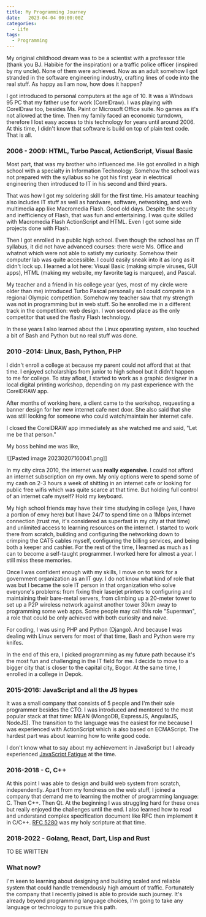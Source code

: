 ```yaml
---
title: My Programming Journey
date:   2023-04-04 00:00:00Z
categories:
  - Life
tags:
  - Programming
---
```



My original childhood dream was to be a scientist with a professor title (thank you BJ. Habibie for the inspiration) or a traffic police officer (inspired by my uncle). None of them were achieved. Now as an adult somehow I got stranded in the software engineering industry, crafting lines of code into the real stuff. As happy as I am now, how does it happen?

I got introduced to personal computers at the age of 10. It was a Windows 95 PC that my father use for work (CorelDraw). I was playing with CorelDraw too, besides Ms. Paint or Microsoft Office suite. No games as it's not allowed at the time. Then my family faced an economic turndown, therefore I lost easy access to this technology for years until around 2006. At this time, I didn't know that software is build on top of plain text code. That is all.

### 2006 - 2009: HTML, Turbo Pascal, ActionScript, Visual Basic

Most part, that was my brother who influenced me. He got enrolled in a high school with a specialty in Information Technology. Somehow the school was not prepared with the syllabus so he got his first year in electrical engineering then introduced to IT in his second and third years.

That was how I got my soldering skill for the first time. His amateur teaching also includes IT stuff as well as hardware, software, networking, and web multimedia app like Macromedia Flash. Good old days. Despite the security and inefficiency of Flash, that was fun and entertaining. I was quite skilled with Macromedia Flash ActionScript and HTML. Even I got some side projects done with Flash.

Then I got enrolled in a public high school. Even though the school has an IT syllabus, it did not have advanced courses: there were Ms. Office and whatnot which were not able to satisfy my curiosity. Somehow their computer lab was quite accessible. I could easily sneak into it as long as it didn't lock up. I learned a lot here: Visual Basic (making simple viruses, GUI apps), HTML (making my website, my favorite tag is marquee), and Pascal.

My teacher and a friend in his college year (yes, most of my circle were older than me) introduced Turbo Pascal personally so I could compete in a regional Olympic competition. Somehow my teacher saw that my strength was not in programming but in web stuff. So he enrolled me in a different track in the competition: web design. I won second place as the only competitor that used the flashy Flash technology.

In these years I also learned about the Linux operating system, also touched a bit of Bash and Python but no real stuff was done.

### 2010 -2014: Linux, Bash, Python, PHP

I didn't enroll a college at because my parent could not afford that at that time. I enjoyed scholarships from junior to high school but it didn't happen to me for college. To stay afloat, I started to work as a graphic designer in a local digital printing workshop, depending on my past experience with the CorelDRAW app.

After months of working here, a client came to the workshop, requesting a banner design for her new internet cafe next door. She also said that she was still looking for someone who could watch/maintain her internet cafe.

I closed the CorelDRAW app immediately as she watched me and said, "Let me be that person."

My boss behind me was like,

![[Pasted image 20230207160041.png]]

In my city circa 2010, the internet was **really** **expensive**. I could not afford an internet subscription on my own. My only options were to spend some of my cash on 2-3 hours a week of shitting in an internet cafe or looking for public free wifis which was quite scarce at that time. But holding full control of an internet cafe myself? Hold my keyboard.

My high school friends may have their time studying in college (yes, I have a portion of envy here) but I have 24/7 to spend time on a 1Mbps internet connection (trust me, it's considered as superfast in my city at that time) and unlimited access to learning resources on the internet. I started to work there from scratch, building and configuring the networking down to crimping the CAT5 cables myself, configuring the billing services, and being both a keeper and cashier. For the rest of the time, I learned as much as I can to become a self-taught programmer. I worked here for almost a year. I still miss these memories.

Once I was confident enough with my skills, I move on to work for a government organization as an IT guy. I do not know what kind of role that was but I became the sole IT person in that organization who solve everyone's problems: from fixing their laserjet printers to configuring and maintaining their bare-metal servers, from climbing up a 20-meter tower to set up a P2P wireless network against another tower 30km away to programming some web apps. Some people may call this role "Superman", a role that could be only achieved with both curiosity and naive.

For coding, I was using PHP and Python (Django). And because I was dealing with Linux servers for most of that time, Bash and Python were my knifes.

In the end of this era, I picked programming as my future path because it's the most fun and challenging in the IT field for me. I decide to move to a bigger city that is closer to the capital city, Bogor. At the same time, I enrolled in a college in Depok.

### 2015-2016: JavaScript and all the JS hypes

It was a small company that consists of 5 people and I'm their sole programmer besides the CTO. I was introduced and mentored to the most popular stack at that time: MEAN (MongoDB, ExpressJS, AngularJS, NodeJS). The transition to the language was the easiest for me because I was experienced with ActionScript which is also based on ECMAScript. The hardest part was about learning how to write good code.

I don't know what to say about my achievement in JavaScript but I already experienced <a href="https://auth0.com/blog/how-to-manage-javascript-fatigue/" target="_blank">JavaScript Fatigue</a> at the time.

### 2016-2018 - C, C++

At this point I was able to design and build web system from scratch, independently. Apart from my fondness on the web stuff, I joined a company that demand me to learning the mother of programming language: C. Then C++. Then Qt. At the beginning I was struggling hard for these ones but really enjoyed the challenges until the end. I also learned how to read and understand complex specification document like RFC then implement it in C/C++. <a href="https://www.rfc-editor.org/rfc/rfc5280">RFC 5280</a> was my holy scripture at that time.

### 2018-2022 - Golang, React, Dart, Lisp and Rust

TO BE WRITTEN

### What now?

I'm keen to learning about designing and building scaled and reliable system that could handle tremendously high amount of traffic. Fortunately the company that I recently joined is able to provide such journey. It's already beyond programming language choices, I'm going to take any language or technology to pursue this path.
